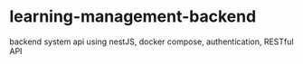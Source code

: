 # learning-management-backend
backend system api using nestJS, docker compose, authentication, RESTful API
